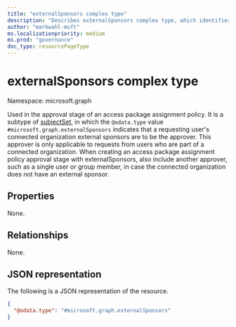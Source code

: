 ```yaml
---
title: "externalSponsors complex type"
description: "Describes externalSponsors complex type, which identifies a relationship to another user in the tenant who will be allowed as approver."
author: "markwahl-msft"
ms.localizationpriority: medium
ms.prod: "governance"
doc_type: resourcePageType
---
```

# externalSponsors complex type

Namespace: microsoft.graph

Used in the approval stage of an access package assignment policy.
It is a subtype of [subjectSet](subjectset.md), in which the `@odata.type` value `#microsoft.graph.externalSponsors` indicates that a requesting user's connected organization external sponsors are to be the approver. This approver is only applicable to requests from users who are part of a connected organization.  When creating an access package assignment policy approval stage with externalSponsors, also include another approver, such as a single user or group member, in case the connected organization does not have an external sponsor.

## Properties

None.
## Relationships
None.
## JSON representation
The following is a JSON representation of the resource.
<!-- {
  "blockType": "resource",
  "@odata.type": "microsoft.graph.externalSponsors",
  "baseType": "microsoft.graph.subjectSet"
}
-->
``` json
{
  "@odata.type": "#microsoft.graph.externalSponsors"
}
```



